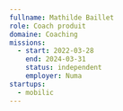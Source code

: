 ```yaml
---
fullname: Mathilde Baillet
role: Coach produit
domaine: Coaching
missions:
  - start: 2022-03-28
    end: 2024-03-31
    status: independent
    employer: Numa
startups:
  - mobilic
---
```



